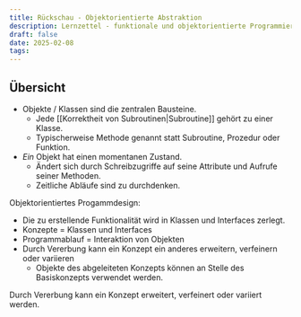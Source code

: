 ```yaml
---
title: Rückschau - Objektorientierte Abstraktion
description: Lernzettel - funktionale und objektorientierte Programmierung
draft: false
date: 2025-02-08
tags:
---
```

## Übersicht
- Objekte / Klassen sind die zentralen Bausteine.
	- Jede [[Korrektheit von Subroutinen|Subroutine]] gehört zu einer Klasse.
	- Typischerweise Methode genannt statt Subroutine, Prozedur oder Funktion.
- *Ein* Objekt hat einen momentanen Zustand.
	- Ändert sich durch Schreibzugriffe auf seine Attribute und Aufrufe seiner Methoden.
	- Zeitliche Abläufe sind zu durchdenken.

 Objektorientiertes Progammdesign:
- Die zu erstellende Funktionalität wird in Klassen und Interfaces zerlegt.
- Konzepte = Klassen und Interfaces
- Programmablauf = Interaktion von Objekten
- Durch Vererbung kann ein Konzept ein anderes erweitern, verfeinern oder variieren
	- Objekte des abgeleiteten Konzepts können an Stelle des Basiskonzepts verwendet werden.

Durch Vererbung kann ein Konzept erweitert, verfeinert oder variiert werden.